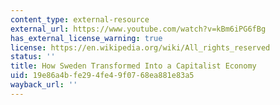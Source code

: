 ```yaml
---
content_type: external-resource
external_url: https://www.youtube.com/watch?v=kBm6iPG6fBg
has_external_license_warning: true
license: https://en.wikipedia.org/wiki/All_rights_reserved
status: ''
title: How Sweden Transformed Into a Capitalist Economy
uid: 19e86a4b-fe29-4fe4-9f07-68ea881e83a5
wayback_url: ''
---
```

